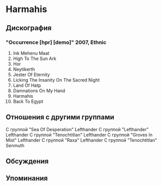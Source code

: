 # Harmahis



## Дискография

### "Occurrence [hpr] [demo]" 2007, Ethnic

01. Ink Mehenu Maat
02. High To The Sun Ark
03. Hor
04. Neytikerth
05. Jester Of Eternity
06. Licking The Insanity On The Sacred Night
07. Land Of Hatp
08. Damnations On My Hand
09. Harmahis
10. Back To Egypt


## Отношения с другими группами

C группой "Sea Of Desperation" Lefthander
C группой "Lefthander" Lefthander
C группой "Tenochtitlan" Lefthander
C группой "Groves In Mist" Lefthander
C группой "Raxa" Lefthander
C группой "Tenochtitlan" Senmuth

## Обсуждения


## Упоминания

